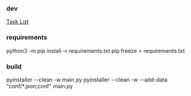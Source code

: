 ### dev
[Task List](https://github.com/luisdanielta/file-manager/tree/task-list)

### requirements
python3 -m pip install -r requirements.txt
pip freeze > requirements.txt

### build
pyinstaller --clean -w main.py
pyinstaller --clean -w --add-data "conf/*.json;conf" main.py